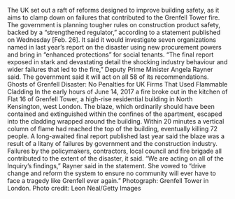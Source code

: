 The UK set out a raft of reforms designed to improve building safety, as it aims to clamp down on failures that contributed to the Grenfell Tower fire.
The government is planning tougher rules on construction product safety, backed by a “strengthened regulator,” according to a statement published on Wednesday [Feb. 26]. It said it would investigate seven organizations named in last year’s report on the disaster using new procurement powers and bring in “enhanced protections” for social tenants.
“The final report exposed in stark and devastating detail the shocking industry behaviour and wider failures that led to the fire,” Deputy Prime Minister Angela Rayner said. The government said it will act on all 58 of its recommendations.
Ghosts of Grenfell Disaster: No Penalties for UK Firms That Used Flammable Cladding
In the early hours of June 14, 2017 a fire broke out in the kitchen of Flat 16 of Grenfell Tower, a high-rise residential building in North Kensington, west London. The blaze, which ordinarily should have been contained and extinguished within the confines of the apartment, escaped into the cladding wrapped around the building. Within 20 minutes a vertical column of flame had reached the top of the building, eventually killing 72 people.
A long-awaited final report published last year said the blaze was a result of a litany of failures by government and the construction industry. Failures by the policymakers, contractors, local council and fire brigade all contributed to the extent of the disaster, it said.
“We are acting on all of the Inquiry’s findings,” Rayner said in the statement. She vowed to “drive change and reform the system to ensure no community will ever have to face a tragedy like Grenfell ever again.”
Photograph: Grenfell Tower in London. Photo credit: Leon Neal/Getty Images